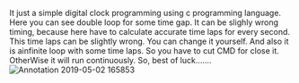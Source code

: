It just a simple digital clock programming using c programming language.
Here you can see double loop for some time gap. It can be slighly wrong timing, because here have to calculate accurate time laps for every second. This time laps can be slightly wrong. You can change it yourself. 
And also it is ainfinite loop with some time laps. So you have to cut CMD for close it. OtherWise it will run continuously.
So, best of luck.......
![Annotation 2019-05-02 165853](https://user-images.githubusercontent.com/46472626/57072622-f7b5f900-6cfb-11e9-9f8b-4c62fba6827b.jpg)

